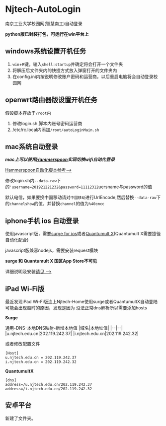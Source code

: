 # Njtech-AutoLogin

南京工业大学校园网(智慧南工)自动登录

**python版已封装打包，可运行在win平台上**

## windows系统设置开机任务

1. `win`+`R`键，输入``shell:startup``并确定将会打开一个文件夹
2. 将解压后文件夹内的快捷方式放入弹窗打开的文件夹内
3. 在config.ini内按说明修改账户密码和运营商，以后重启电脑将会自动登录校园网

## openwrt路由器版设置开机任务

假设脚本存放于``/root``内

1. 修改login.sh 脚本内账号密码运营商
2. /etc/rc.local内添加``/root/autoLoginMain.sh``
   
## mac系统自动登录

***mac上可以使用[Hammerspoon](https://www.hammerspoon.org/)实现切换wifi自动化登录***

[Hammerspoon自动化脚本参考-->](https://github.com/zqzess/Hammerspoon-config/blob/main/autoLogin/autoLogin.lua)

修改login.sh内`--data-raw`下的``'username=201921221232&password=11112312``uersname与password的值

默认电信，如果要换中国移动请对`中国移动`进行UrlEncode,然后替换`--data-raw`下的`channelshow`的值，并替换`channel`的值为``%40cmcc``

## iphone手机 ios 自动登录 
使用javascript版，需要[surge for ios](https://nssurge.com/)或者[Quantumult X](https://apps.apple.com/us/app/quantumult-x/id1443988620)(Quantumult X需要捷径自动化配合)

javascript版兼容nodejs，需要安装request模块

**surge 和 Quantumult X 国区App Store不可见**

详细说明及安装[请见 -->](https://github.com/zqzess/rule_for_quantumultX/tree/master/js/Mine/NjtechAutoLogin)

## iPad Wi-Fi版
最近发现iPad Wi-Fi版连上Njtech-Home使用surge或者QuantumultX自动登陆可能会出现超时的原因，发现是因为
没法正常dns解析所以需要添加hosts

**Surge**

通用-DNS-本地DNS映射-新增本地值
|域名|本地址值|
|--|--|
|u.njtech.edu.cn|202.119.242.37|
|i.njtech.edu.cn|202.119.242.32|

或者修改配置文件
```
[Host]
u.njtech.edu.cn = 202.119.242.37
i.njtech.edu.cn = 202.119.242.32
```
**QuantumultX**
```
[dns]
address=/u.njtech.edu.cn/202.119.242.37
address=/i.njtech.edu.cn/202.119.242.32
```
## 安卓平台
新建了文件夹。
